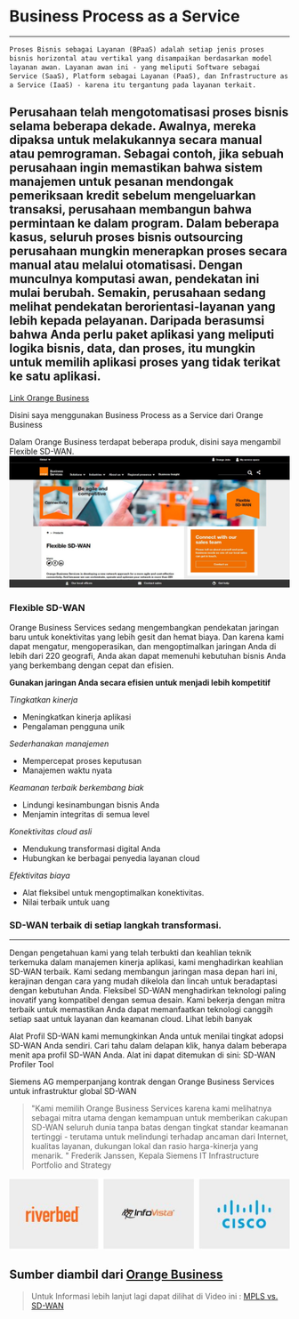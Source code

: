 # Business Process as a Service
---
	Proses Bisnis sebagai Layanan (BPaaS) adalah setiap jenis proses bisnis horizontal atau vertikal yang disampaikan berdasarkan model layanan awan. Layanan awan ini - yang meliputi Software sebagai Service (SaaS), Platform sebagai Layanan (PaaS), dan Infrastructure as a Service (IaaS) - karena itu tergantung pada layanan terkait. 

Perusahaan telah mengotomatisasi proses bisnis selama beberapa dekade. Awalnya, mereka dipaksa untuk melakukannya secara manual atau pemrograman. Sebagai contoh, jika sebuah perusahaan ingin memastikan bahwa sistem manajemen untuk pesanan mendongak pemeriksaan kredit sebelum mengeluarkan transaksi, perusahaan membangun bahwa permintaan ke dalam program. 
Dalam beberapa kasus, seluruh proses bisnis outsourcing perusahaan mungkin menerapkan proses secara manual atau melalui otomatisasi. Dengan munculnya komputasi awan, pendekatan ini mulai berubah. Semakin, perusahaan sedang melihat pendekatan berorientasi-layanan yang lebih kepada pelayanan. Daripada berasumsi bahwa Anda perlu paket aplikasi yang meliputi logika bisnis, data, dan proses, itu mungkin untuk memilih aplikasi proses yang tidak terikat ke satu aplikasi.
---
[Link Orange Business](https://www.orange-business.com/en/products/flexible-sd-wan)

Disini saya menggunakan Business Process as a Service dari Orange Business

Dalam Orange Business terdapat beberapa produk, disini saya mengambil Flexible SD-WAN.
![orange-business](https://github.com/Apriliana2424/tct/blob/master/images/orange-business.jpg)

### Flexible SD-WAN

Orange Business Services sedang mengembangkan pendekatan jaringan baru untuk konektivitas yang lebih gesit dan hemat biaya. Dan karena kami dapat mengatur, mengoperasikan, dan mengoptimalkan jaringan Anda di lebih dari 220 geografi, Anda akan dapat memenuhi kebutuhan bisnis Anda yang berkembang dengan cepat dan efisien.

**Gunakan jaringan Anda secara efisien untuk menjadi lebih kompetitif**

*Tingkatkan kinerja*
* Meningkatkan kinerja aplikasi
* Pengalaman pengguna unik

*Sederhanakan manajemen*
* Mempercepat proses keputusan
* Manajemen waktu nyata

*Keamanan terbaik berkembang biak*
* Lindungi kesinambungan bisnis Anda
* Menjamin integritas di semua level

*Konektivitas cloud asli*
* Mendukung transformasi digital Anda
* Hubungkan ke berbagai penyedia layanan cloud

*Efektivitas biaya*
* Alat fleksibel untuk mengoptimalkan konektivitas.
* Nilai terbaik untuk uang

### SD-WAN terbaik di setiap langkah transformasi.
---
Dengan pengetahuan kami yang telah terbukti dan keahlian teknik terkemuka dalam manajemen kinerja aplikasi, kami menghadirkan keahlian SD-WAN terbaik. Kami sedang membangun jaringan masa depan hari ini, kerajinan dengan cara yang mudah dikelola dan lincah untuk beradaptasi dengan kebutuhan Anda. Fleksibel SD-WAN menghadirkan teknologi paling inovatif yang kompatibel dengan semua desain. Kami bekerja dengan mitra terbaik untuk memastikan Anda dapat memanfaatkan teknologi canggih setiap saat untuk layanan dan keamanan cloud.
Lihat lebih banyak

Alat Profil SD-WAN kami memungkinkan Anda untuk menilai tingkat adopsi SD-WAN Anda sendiri. Cari tahu dalam delapan klik, hanya dalam beberapa menit apa profil SD-WAN Anda. Alat ini dapat ditemukan di sini: SD-WAN Profiler Tool

Siemens AG memperpanjang kontrak dengan Orange Business Services untuk infrastruktur global SD-WAN

> "Kami memilih Orange Business Services karena kami melihatnya sebagai mitra utama dengan kemampuan untuk memberikan cakupan SD-WAN seluruh dunia tanpa batas dengan tingkat standar keamanan tertinggi - terutama untuk melindungi terhadap ancaman dari Internet, kualitas layanan, dukungan lokal dan rasio harga-kinerja yang menarik. " Frederik Janssen, Kepala Siemens IT Infrastructure Portfolio and Strategy

![Bpaas](https://github.com/Apriliana2424/tct/blob/master/images/bpaas.jpg)

Sumber diambil dari [Orange Business](https://www.orange-business.com/en/products/flexible-sd-wan)
---
> Untuk Informasi lebih lanjut lagi dapat dilihat di Video ini : [MPLS vs. SD-WAN](https://www.youtube.com/watch?v=YJTWFESj4Hw)